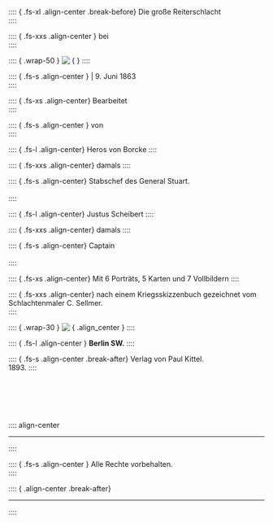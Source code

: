 
:::: { .fs-xl .align-center .break-before}
Die große Reiterschlacht<br />
::::

:::: { .fs-xxs .align-center }
bei<br />
::::

:::: { .wrap-50 }
![&nbsp;](Die_grosse_Reiterschlacht_bei_BrandyStation_000.jpg ""){  }
::::

:::: { .fs-s .align-center }
| 9. Juni 1863<br />
::::

:::: { .fs-xs .align-center}
Bearbeitet<br />
::::

:::: { .fs-s .align-center }
von<br /> 
::::

:::: { .fs-l .align-center}
Heros von Borcke
::::

:::: { .fs-xxs .align-center}
damals
::::

:::: { .fs-s .align-center}
Stabschef des General Stuart.<br /> <br /> 
::::

:::: { .fs-l .align-center}
Justus Scheibert
::::

:::: { .fs-xxs .align-center}
damals
::::

:::: { .fs-s .align-center}
Captain<br /> <br /> 
::::

:::: { .fs-xs .align-center}
Mit 6 Porträts, 5 Karten und 7 Vollbildern
::::

:::: { .fs-xxs .align-center}
nach einem Kriegsskizzenbuch gezeichnet vom Schlachtenmaler C. Sellmer.<br /> 
::::

:::: { .wrap-30 }
![&nbsp;](Die_grosse_Reiterschlacht_bei_BrandyStation_001.jpg ""){ .align_center }
::::

:::: { .fs-l .align-center }
**Berlin SW.**
::::

:::: { .fs-s .align-center .break-after}
Verlag von Paul Kittel.<br />
1893.
::::

<br /> <br /> <br /><br />

:::: align-center
****
::::

:::: { .fs-s .align-center }
Alle Rechte vorbehalten.<br />
::::

:::: { .align-center .break-after}
****
::::

